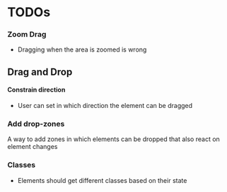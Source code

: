 # TODOs
### Zoom Drag
- Dragging when the area is zoomed is wrong
## Drag and Drop
#### Constrain direction
- User can set in which direction the element can be dragged
### Add drop-zones
A way to add zones in which elements can be dropped that also react on element changes
### Classes
- Elements should get different classes based on their state
